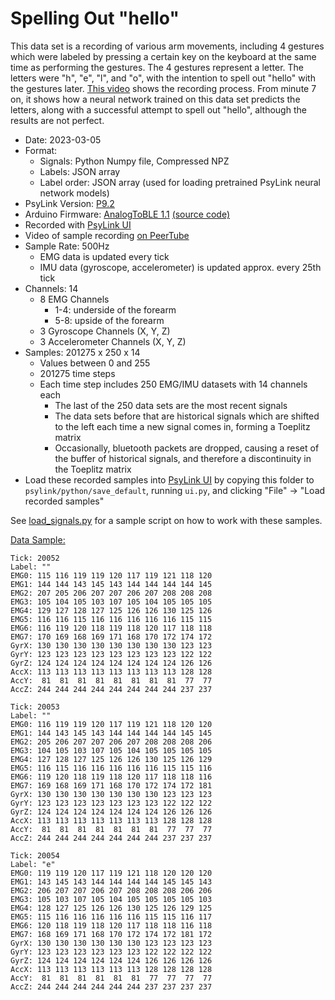 # Spelling Out "hello" 

This data set is a recording of various arm movements, including 4 gestures which were labeled by pressing a certain key on the keyboard at the same time as performing the gestures.  The 4 gestures represent a letter.  The letters were "h", "e", "l", and "o", with the intention to spell out "hello" with the gestures later.  [This video](https://peertube.linuxrocks.online/w/7BzhGuUMBKbzDHTddJaCy4) shows the recording process.  From minute 7 on, it shows how a neural network trained on this data set predicts the letters, along with a successful attempt to spell out "hello", although the results are not perfect.

- Date: 2023-03-05
- Format:
    - Signals: Python Numpy file, Compressed NPZ
    - Labels: JSON array
    - Label order: JSON array (used for loading pretrained PsyLink neural network models)
- PsyLink Version: [P9.2](https://psylink.me/p9.2)
- Arduino Firmware: [AnalogToBLE 1.1](https://psylink.me/sabt1.1/) [(source code)](https://codeberg.org/psylink/psylink/src/commit/6fcf7106994c005129073e6d00aa8bab947311f1/arduino/AnalogToBLE1.1/AnalogToBLE1.1.ino)
- Recorded with [PsyLink UI](https://psylink.me/s3)
- Video of sample recording [on PeerTube](https://peertube.linuxrocks.online/w/7BzhGuUMBKbzDHTddJaCy4)
- Sample Rate: 500Hz
    - EMG data is updated every tick
    - IMU data (gyroscope, accelerometer) is updated approx. every 25th tick
- Channels: 14
    - 8 EMG Channels
        - 1-4: underside of the forearm
        - 5-8: upside of the forearm
    - 3 Gyroscope Channels (X, Y, Z)
    - 3 Accelerometer Channels (X, Y, Z)
- Samples: 201275 x 250 x 14
    - Values between 0 and 255
    - 201275 time steps
    - Each time step includes 250 EMG/IMU datasets with 14 channels each
        - The last of the 250 data sets are the most recent signals
        - The data sets before that are historical signals which are shifted to the left each time a new signal comes in, forming a Toeplitz matrix
        - Occasionally, bluetooth packets are dropped, causing a reset of the buffer of historical signals, and therefore a discontinuity in the Toeplitz matrix
- Load these recorded samples into [PsyLink UI](https://psylink.me/s3) by copying this folder to `psylink/python/save_default`, running `ui.py`, and clicking "File" -> "Load recorded samples"

See [load_signals.py](load_signals.py) for a sample script on how to work with these samples.

[Data Sample:](load_signals.py)

```
Tick: 20052
Label: ""
EMG0: 115 116 119 119 120 117 119 121 118 120
EMG1: 144 144 143 145 143 144 144 144 144 145
EMG2: 207 205 206 207 207 206 207 208 208 208
EMG3: 105 104 105 103 107 105 104 105 105 105
EMG4: 129 127 128 127 125 126 126 130 125 126
EMG5: 116 116 115 116 116 116 116 116 115 115
EMG6: 116 119 120 118 119 118 120 117 118 118
EMG7: 170 169 168 169 171 168 170 172 174 172
GyrX: 130 130 130 130 130 130 130 130 123 123
GyrY: 123 123 123 123 123 123 123 123 122 122
GyrZ: 124 124 124 124 124 124 124 124 126 126
AccX: 113 113 113 113 113 113 113 113 128 128
AccY:  81  81  81  81  81  81  81  81  77  77
AccZ: 244 244 244 244 244 244 244 244 237 237

Tick: 20053
Label: ""
EMG0: 116 119 119 120 117 119 121 118 120 120
EMG1: 144 143 145 143 144 144 144 144 145 145
EMG2: 205 206 207 207 206 207 208 208 208 206
EMG3: 104 105 103 107 105 104 105 105 105 105
EMG4: 127 128 127 125 126 126 130 125 126 129
EMG5: 116 115 116 116 116 116 116 115 115 116
EMG6: 119 120 118 119 118 120 117 118 118 116
EMG7: 169 168 169 171 168 170 172 174 172 181
GyrX: 130 130 130 130 130 130 130 123 123 123
GyrY: 123 123 123 123 123 123 123 122 122 122
GyrZ: 124 124 124 124 124 124 124 126 126 126
AccX: 113 113 113 113 113 113 113 128 128 128
AccY:  81  81  81  81  81  81  81  77  77  77
AccZ: 244 244 244 244 244 244 244 237 237 237

Tick: 20054
Label: "e"
EMG0: 119 119 120 117 119 121 118 120 120 120
EMG1: 143 145 143 144 144 144 144 145 145 143
EMG2: 206 207 207 206 207 208 208 208 206 206
EMG3: 105 103 107 105 104 105 105 105 105 103
EMG4: 128 127 125 126 126 130 125 126 129 125
EMG5: 115 116 116 116 116 116 115 115 116 117
EMG6: 120 118 119 118 120 117 118 118 116 118
EMG7: 168 169 171 168 170 172 174 172 181 172
GyrX: 130 130 130 130 130 130 123 123 123 123
GyrY: 123 123 123 123 123 123 122 122 122 122
GyrZ: 124 124 124 124 124 124 126 126 126 126
AccX: 113 113 113 113 113 113 128 128 128 128
AccY:  81  81  81  81  81  81  77  77  77  77
AccZ: 244 244 244 244 244 244 237 237 237 237
```
